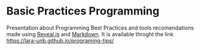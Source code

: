 # Basic Practices Programming

Presentation about Programming Best Practices and tools recomendations made using [Reveal.js](https://github.com/hakimel/reveal.js/) and [Markdown](https://guides.github.com/features/mastering-markdown/). It is available throght the link <https://lara-unb.github.io/programing-tips/>
